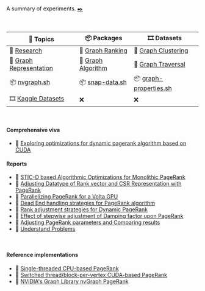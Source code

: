 A summary of experiments. [✒️][writing]

<br>

| 📖 Topics                 | 📦 Packages          | 🎞️ Datasets              |
| ------------------------ | ------------------- | ----------------------- |
| 📖 [Research]             | 📖 [Graph Ranking]   | 📖 [Graph Clustering]    |
| 📖 [Graph Representation] | 📖 [Graph Algorithm] | 📖 [Graph Traversal]     |
| 📦 [nvgraph.sh]           | 📦 [snap-data.sh]    | 📦 [graph-properties.sh] |
| 🎞️ [Kaggle Datasets]      | ❌                   | ❌                       |

[writing]: https://github.com/puzzlef/puzzlef.github.io/blob/main/_writing.md

[Graph Ranking]: graph-ranking.md
[Graph Clustering]: graph-clustering.md
[Graph Traversal]: graph-traversal.md
[Graph Algorithm]: graph-algorithm.md
[Graph Representation]: graph-representation.md
[Parallel Algorithm]: parallel-algorithm.md
[Research]: research.md

[nvgraph.sh]: https://github.com/nodef/nvgraph.sh
[snap-data.sh]: https://github.com/nodef/snap-data.sh
[graph-properties.sh]: https://github.com/cppf/graph-properties.sh

[Kaggle Datasets]: https://www.kaggle.com/wolfram77/datasets

<br>


#### Comprehensive viva

- 📓 [Exploring optimizations for dynamic pagerank algorithm based on CUDA](https://gist.github.com/wolfram77/2fb4a81b20bb91644e066a9946706baa)


#### Reports

- 📜 [STIC-D based Algorithmic Optimizations for Monolithic PageRank](https://gist.github.com/wolfram77/12e5a19ff081b2e3280d04331a9976ca)
- 📜 [Adjusting Datatype of Rank vector and CSR Representation with PageRank](https://gist.github.com/wolfram77/66882e8b7feaa8119f349a34906b14a7)
- 📜 [Parallelizing PageRank for a Volta GPU](https://gist.github.com/wolfram77/4ef16ab9699ac03a617b8731dd240e1f)
- 📜 [Dead End handling strategies for PageRank algorithm](https://gist.github.com/wolfram77/94c38b9cfbf0c855e5f42fa24a8602fc)
- 📜 [Rank adjustment strategies for Dynamic PageRank](https://gist.github.com/wolfram77/eb7a3b2e44e3c2069e046389b45ead03)
- 📜 [Effect of stepwise adjustment of Damping factor upon PageRank](https://gist.github.com/wolfram77/14272ddfd5fd7560a8c3edf899fc475b)
- 📜 [Adjusting PageRank parameters and Comparing results](https://gist.github.com/wolfram77/6dc740392d2f4e713fafdaea4ec1eba2)
- 📜 [Understand Problems](https://gist.github.com/wolfram77/be1b0cec6825515057058fe1dde843c9)

<br>


#### Reference implementations

- 💾 [Single-threaded CPU-based PageRank](https://github.com/puzzlef/pagerank-seq)
- 💾 [Switched thread/block-per-vertex CUDA-based PageRank](https://github.com/puzzlef/pagerank-cuda)
- 💾 [NVIDIA's Graph Library nvGraph PageRank](https://github.com/puzzlef/pagerank-nvgraph)
